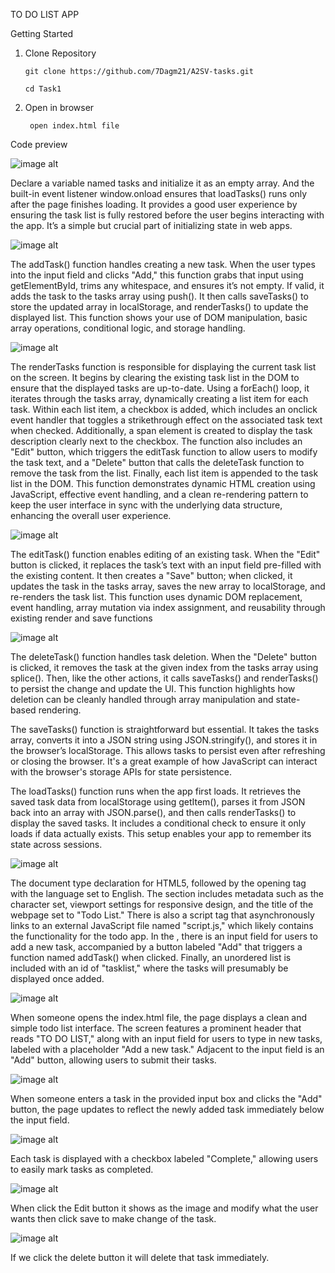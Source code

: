 TO DO LIST APP

Getting Started

1. Clone Repository

       git clone https://github.com/7Dagm21/A2SV-tasks.git

       cd Task1

2. Open in browser

   
        open index.html file

Code preview


![image alt](https://github.com/7Dagm21/A2SV-tasks/blob/eede2ef7f893cd086b5998f08b44b6b182051822/Task1/Screenshot%202025-07-11%20113752.png)

Declare a variable named tasks and initialize it as an empty array. And the built-in event listener window.onload ensures that loadTasks() runs only after the page finishes loading. It provides a good user experience by ensuring the task list is fully restored before the user begins interacting with the app. It’s a simple but crucial part of initializing state in web apps.



![image alt](https://github.com/7Dagm21/A2SV-tasks/blob/20f40e7a3c08fba4d80e4fe907aa61a207d2e199/Task1/Screenshot%202025-07-11%20113830.png)

The addTask() function handles creating a new task. When the user types into the input field and clicks "Add," this function grabs that input using getElementById, trims any whitespace, and ensures it’s not empty. If valid, it adds the task to the tasks array using push(). It then calls saveTasks() to store the updated array in localStorage, and renderTasks() to update the displayed list. This function shows your use of DOM manipulation, basic array operations, conditional logic, and storage handling.


![image alt](https://github.com/7Dagm21/A2SV-tasks/blob/e43f755d83ebd543de76d281757901c8adf130ae/Task1/Screenshot%202025-07-11%20130617.png)

The renderTasks function is responsible for displaying the current task list on the screen. It begins by clearing the existing task list in the DOM to ensure that the displayed tasks are up-to-date. Using a forEach() loop, it iterates through the tasks array, dynamically creating a list item for each task. Within each list item, a checkbox is added, which includes an onclick event handler that toggles a strikethrough effect on the associated task text when checked. Additionally, a span element is created to display the task description clearly next to the checkbox. The function also includes an "Edit" button, which triggers the editTask function to allow users to modify the task text, and a "Delete" button that calls the deleteTask function to remove the task from the list. Finally, each list item is appended to the task list in the DOM. This function demonstrates dynamic HTML creation using JavaScript, effective event handling, and a clean re-rendering pattern to keep the user interface in sync with the underlying data structure, enhancing the overall user experience.




![image alt](https://github.com/7Dagm21/A2SV-tasks/blob/72d3f8824b7e120554e47d0479cbe374e679ce55/Task1/Screenshot%202025-07-11%20113904.png)


The editTask() function enables editing of an existing task. When the "Edit" button is clicked, it replaces the task’s text with an input field pre-filled with the existing content. It then creates a "Save" button; when clicked, it updates the task in the tasks array, saves the new array to localStorage, and re-renders the task list. This function uses dynamic DOM replacement, event handling, array mutation via index assignment, and reusability through existing render and save functions



![image alt](https://github.com/7Dagm21/A2SV-tasks/blob/72d3f8824b7e120554e47d0479cbe374e679ce55/Task1/Screenshot%202025-07-11%20113913.png)

The deleteTask() function handles task deletion. When the "Delete" button is clicked, it removes the task at the given index from the tasks array using splice(). Then, like the other actions, it calls saveTasks() and renderTasks() to persist the change and update the UI. This function highlights how deletion can be cleanly handled through array manipulation and state-based rendering.

The saveTasks() function is straightforward but essential. It takes the tasks array, converts it into a JSON string using JSON.stringify(), and stores it in the browser’s localStorage. This allows tasks to persist even after refreshing or closing the browser. It's a great example of how JavaScript can interact with the browser's storage APIs for state persistence.

The loadTasks() function runs when the app first loads. It retrieves the saved task data from localStorage using getItem(), parses it from JSON back into an array with JSON.parse(), and then calls renderTasks() to display the saved tasks. It includes a conditional check to ensure it only loads if data actually exists. This setup enables your app to remember its state across sessions.


![image alt](https://github.com/7Dagm21/A2SV-tasks/blob/fd76fed7495e8baac3637ac6fa36daaee7bc7cc7/Task1/Screenshot%202025-07-11%20112934.png)


The document type declaration for HTML5, followed by the opening <html> tag with the language set to English. The <head> section includes metadata such as the character set, viewport settings for responsive design, and the title of the webpage set to "Todo List." There is also a script tag that asynchronously links to an external JavaScript file named "script.js," which likely contains the functionality for the todo app. In the <body>, there is an input field for users to add a new task, accompanied by a button labeled "Add" that triggers a function named addTask() when clicked. Finally, an unordered list is included with an id of "tasklist," where the tasks will presumably be displayed once added.


![image alt](https://github.com/7Dagm21/A2SV-tasks/blob/66aa7908eb74c700c4dd44f1a9ebc51a28812754/Task1/first.png)

When someone opens the index.html file, the page displays a clean and simple todo list interface. The screen features a prominent header that reads "TO DO LIST," along with an input field for users to type in new tasks, labeled with a placeholder "Add a new task." Adjacent to the input field is an "Add" button, allowing users to submit their tasks.


![image alt](https://github.com/7Dagm21/A2SV-tasks/blob/66aa7908eb74c700c4dd44f1a9ebc51a28812754/Task1/third.png)

When someone enters a task in the provided input box and clicks the "Add" button, the page updates to reflect the newly added task immediately below the input field. 

![image alt](https://github.com/7Dagm21/A2SV-tasks/blob/66aa7908eb74c700c4dd44f1a9ebc51a28812754/Task1/fourth.png)

Each task is displayed with a checkbox labeled "Complete," allowing users to easily mark tasks as completed.

![image alt](https://github.com/7Dagm21/A2SV-tasks/blob/66aa7908eb74c700c4dd44f1a9ebc51a28812754/Task1/fifth.png)

When click the Edit button it shows as the image and modify what the user wants then click save to make change of the task.

![image alt](https://github.com/7Dagm21/A2SV-tasks/blob/66aa7908eb74c700c4dd44f1a9ebc51a28812754/Task1/six.png)

If we click the delete button it will delete that task immediately.

